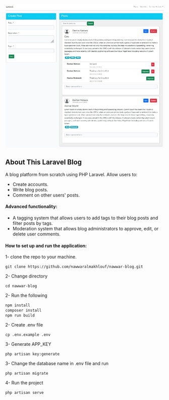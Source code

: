 ![alt text](public/assets/imgs/screenshot.jpg)

## About This Laravel Blog
A blog platform from scratch using PHP Laravel. 
Allow users to:
- Create accounts.
- Write blog posts. 
- Comment on other users' posts. 

#### Advanced functionality:
- A tagging system that allows users to add tags to their blog posts and filter posts by tags.
- Moderation system that allows blog administrators to approve, edit, or delete user comments.


#### How to set up and run the application:
1- clone the repo to your machine.
````
git clone https://github.com/nawwaralmakhlouf/nawwar-blog.git
````
2- Change directory
````
cd nawwar-blog
````
2- Run the following
````
npm install
composer install
npm run build
````
2- Create .env file
````
cp .env.example .env
````
3- Generate APP_KEY
````
php artisan key:generate
````
3- Change the database name in .env file and run
````
php artisan migrate
````
4- Run the project
````
php artisan serve
````

